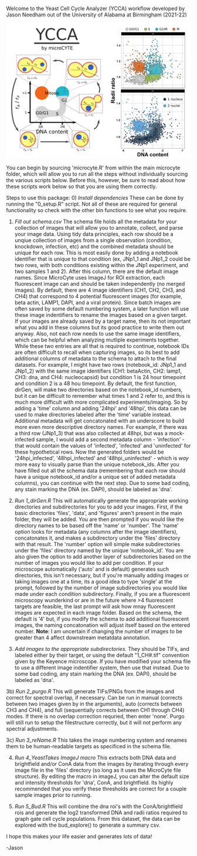 Welcome to the Yeast Cell Cycle Analyzer (YCCA) workflow developed by Jason Needham out of the University of Alabama at Birmingham (2021-22)

![Image of YCCA flowthrough](https://github.com/SThompsonLab/YCCA/blob/main/bin/models/ycca.png?raw=true)

You can begin by sourcing 'microcyte.R' from within the main microcyte folder, which will allow you to run all the steps without individually sourcing the various scripts below. Before this, however, be sure to read about how these scripts work below so that you are using them correctly.

Steps to use this package:
0) *Install dependencies* These can be done by running the "0_setup.R" script. Not all of these are required for general functionality so check with the other bin functions to see what you require.

1) *Fill out schema.csv* The schema file holds all the metadata for your collection of images that will allow you to annotate, collect, and parse your image data. Using tidy data principles, each row should be a unqiue collection of images from a single observation (condition, knockdown, infection, etc) and the combined metadata should be unique for each row. This is most easily done by adding a notebook identifier that is unique to that condition (ex, JNp1_1 and JNp1_2 could be two rows, with both conditions existing within the JNp1 experiment, and two samples 1 and 2). After this column, there are the default image names. Since MicroCyte uses ImageJ for ROI extraction, each fluorescent image can and should be taken independently (no merged images). By default, there are 4 image identifiers (CH1, CH2, CH3, and CH4) that correspond to 4 potential fluorescent images (for example, beta actin, LAMP1, DAPI, and a viral protein). Since batch images are often saved by some default numbering system, a later function will use these image indentifiers to rename the images based on a given target. If your images are already saved by a target name, then its not important what you add in these columns but its good practice to write them out anyway. Also, not each row needs to use the same image identifiers, which can be helpful when analyzing mutliple experiments together. While these two entries are all that is required to continue, notebook IDs are often difficult to recall when capturing images, so its best to add additional columns of metadata to the schema to attach to the final datasets. For example, I might have two rows (notebook_id: JNp1_1 and JNp1_2) with the same image identifiers (CH1: betaActin, CH2: lamp1, CH3: dna, and CH4: nucleocapsid) but condition 1 is 24 hour timepoint and condition 2 is a 48 hou timepoint. By default, the first function, dirGen, will make two directories based on the notebook_id numbers, but it can be difficult to remember what times 1 and 2 refer to, and this is much more difficult with more complicated experiments/imaging. So by adding a 'time' column and adding '24hpi' and '48hpi', this data can be used to make directories labeled after the 'time' variable instead. Additional metadata will get concatonated with an underscore to build more even more descriptive directory names. For example, if there was a third row (JNp1_3) that was also collected at 48hpi, but was a mock-infected sample, I would add a second metadata column - 'infection' - that would contain the values of 'infected', 'infected' and 'uninfected' for these hypothetical rows. Now the generated folders would be '24hpi_infected', '48hpi_infected' and '48hpi_uninfected' - which is *way* more easy to visually parse than the unique notebook_ids. After you have filled out all the schema data (remembering that each row should have a unique notebook_id and/or a unique set of added metadata columns), you can continue with the next step. Due to some bad coding, any stain marking the DNA (ex. DAPI), should be labeled as 'dna'.

2) *Run 1_dirGen.R* This will automatically generate the appropriate working directories and subdirectories for you to add your images. First, if the basic directories 'files', 'data', and 'figures' aren't present in the main folder, they will be added. You are then prompted if you would like the directory names to be based off the 'name' or 'number'. The 'name' option looks for metadata (any columns after the image identifiers), concatonates it, and makes a subdirectory under the 'files' directory with that result. The 'number' option will simple make subdirectories under the 'files' directory named by the unique 'notebook_id'. You are also given the option to add another layer of subdirectories based on the number of images you would like to add per condition. If your microscope automatically ('auto' and is default) generates such directories, this isn't necessary, but if you're manually adding images or taking images one at a time, its a good idea to type 'single' at the prompt, followed by the number of image subdirectories you would like made under each condition subdirectory. Finally, if you are a fluorescent microscopy wunderkind or are in the future where >4 fluorescent targets are feasible, the last prompt will ask how mnay fluorescent images are expected in each image folder. Based on the schema, the default is '4' but, if you modify the schema to add additional fluorescent images, the naming concatonation will adjust itself based on the entered number. **Note**: I am uncertain if changing the number of images to be greater than 4 affect downstream metatdata annotation.

3) *Add images to the appropriate subdirectories.* They should be TIFs, and labeled either by their target, or using the default "1_CH#.tif" convention given by the Keyence microscope. If you have modified your schema file to use a different image indentifier system, then use that instead. Due to some bad coding, any stain marking the DNA (ex. DAPI), should be labeled as 'dna'.

3b) *Run 2_purgo.R* This will generate TIFs/PNGs from the images and correct for spectral overlap, if necessary. Can be run in manual (corrects between two images given by in the arguments), auto (corrects between CH3 and CH4), and full (sequentially corrects between CH1 through CH4) modes. If there is no overlap correction requried, then enter 'none'. Purgo will still run to setup the filestructure correctly, but it will not perform any spectral adjustments.

3c) *Run 3_reName.R* This takes the image numbering system and renames them to be human-readable targets as specificed in the schema file.

4) *Run 4_YeastTakes ImageJ macro* This extracts both DNA data and brightfield and/or ConA data from the images by iterating through every image file in the 'files' directory (so long as it uses the MicroCyte file structure). By editing the macro in imageJ, you can alter the default size and intensity thresholds for 'dna', ConA, and brightfield. Its highly recommended that you verify these thresholds are correct for a couple sample images prior to running.

5) *Run 5_Bud.R* This will combine the dna roi's with the ConA/brightfield rois and generate the log2 transformed DNA and radii ratios required to graph gate cell cycle populations. From this dataset, the data can be explored with the bud_explore() to generate a summary csv.

I hope this makes your life easier and generates lots of data!

-Jason
